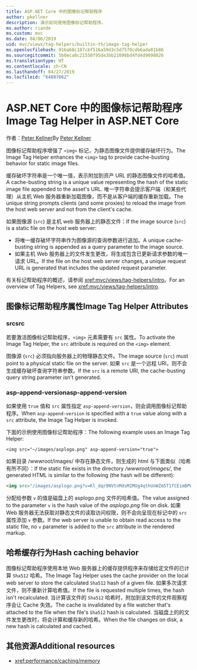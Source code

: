 ```yaml
---
title: ASP.NET Core 中的图像标记帮助程序
author: pkellner
description: 演示如何使用图像标记帮助程序。
ms.author: riande
ms.custom: mvc
ms.date: 04/06/2019
uid: mvc/views/tag-helpers/builtin-th/image-tag-helper
ms.openlocfilehash: 916a68c187cbf516a59d3c5d7578cdb6ada01b86
ms.sourcegitcommit: 5b0eca8c21550f95de3bb21096bd4fd4d9098026
ms.translationtype: HT
ms.contentlocale: zh-CN
ms.lasthandoff: 04/27/2019
ms.locfileid: "64887662"
---
```

# <a name="image-tag-helper-in-aspnet-core"></a><span data-ttu-id="8e751-103">ASP.NET Core 中的图像标记帮助程序</span><span class="sxs-lookup"><span data-stu-id="8e751-103">Image Tag Helper in ASP.NET Core</span></span>

<span data-ttu-id="8e751-104">作者：[Peter Kellner](http://peterkellner.net)</span><span class="sxs-lookup"><span data-stu-id="8e751-104">By [Peter Kellner](http://peterkellner.net)</span></span>

<span data-ttu-id="8e751-105">图像标记帮助程序增强了 `<img>` 标记，为静态图像文件提供缓存破坏行为。</span><span class="sxs-lookup"><span data-stu-id="8e751-105">The Image Tag Helper enhances the `<img>` tag to provide cache-busting behavior for static image files.</span></span>

<span data-ttu-id="8e751-106">缓存破坏字符串是一个唯一值，表示附加到资产 URL 的静态图像文件的哈希值。</span><span class="sxs-lookup"><span data-stu-id="8e751-106">A cache-busting string is a unique value representing the hash of the static image file appended to the asset's URL.</span></span> <span data-ttu-id="8e751-107">唯一字符串会提示客户端（和某些代理）从主机 Web 服务器重新加载图像，而不是从客户端的缓存重新加载。</span><span class="sxs-lookup"><span data-stu-id="8e751-107">The unique string prompts clients (and some proxies) to reload the image from the host web server and not from the client's cache.</span></span>

<span data-ttu-id="8e751-108">如果图像源 (`src`) 是主机 web 服务器上的静态文件：</span><span class="sxs-lookup"><span data-stu-id="8e751-108">If the image source (`src`) is a static file on the host web server:</span></span>

* <span data-ttu-id="8e751-109">将唯一缓存破坏字符串作为图像源的查询参数进行追加。</span><span class="sxs-lookup"><span data-stu-id="8e751-109">A unique cache-busting string is appended as a query parameter to the image source.</span></span>
* <span data-ttu-id="8e751-110">如果主机 Web 服务器上的文件发生更改，将生成包含已更新请求参数的唯一请求 URL。</span><span class="sxs-lookup"><span data-stu-id="8e751-110">If the file on the host web server changes, a unique request URL is generated that includes the updated request parameter.</span></span>

<span data-ttu-id="8e751-111">有关标记帮助程序的概述，请参阅 <xref:mvc/views/tag-helpers/intro>。</span><span class="sxs-lookup"><span data-stu-id="8e751-111">For an overview of Tag Helpers, see <xref:mvc/views/tag-helpers/intro>.</span></span>

## <a name="image-tag-helper-attributes"></a><span data-ttu-id="8e751-112">图像标记帮助程序属性</span><span class="sxs-lookup"><span data-stu-id="8e751-112">Image Tag Helper Attributes</span></span>

### <a name="src"></a><span data-ttu-id="8e751-113">src</span><span class="sxs-lookup"><span data-stu-id="8e751-113">src</span></span>

<span data-ttu-id="8e751-114">若要激活图像标记帮助程序，`<img>` 元素需要有 `src` 属性。</span><span class="sxs-lookup"><span data-stu-id="8e751-114">To activate the Image Tag Helper, the `src` attribute is required on the `<img>` element.</span></span>

<span data-ttu-id="8e751-115">图像源 (`src`) 必须指向服务器上的物理静态文件。</span><span class="sxs-lookup"><span data-stu-id="8e751-115">The image source (`src`) must point to a physical static file on the server.</span></span> <span data-ttu-id="8e751-116">如果 `src` 是一个远程 URI，则不会生成缓存破坏查询字符串参数。</span><span class="sxs-lookup"><span data-stu-id="8e751-116">If the `src` is a remote URI, the cache-busting query string parameter isn't generated.</span></span>

### <a name="asp-append-version"></a><span data-ttu-id="8e751-117">asp-append-version</span><span class="sxs-lookup"><span data-stu-id="8e751-117">asp-append-version</span></span>

<span data-ttu-id="8e751-118">如果使用 `true` 值和 `src` 属性指定 `asp-append-version`，则会调用图像标记帮助程序。</span><span class="sxs-lookup"><span data-stu-id="8e751-118">When `asp-append-version` is specified with a `true` value along with a `src` attribute, the Image Tag Helper is invoked.</span></span>

<span data-ttu-id="8e751-119">下面的示例使用图像标记帮助程序：</span><span class="sxs-lookup"><span data-stu-id="8e751-119">The following example uses an Image Tag Helper:</span></span>

```cshtml
<img src="~/images/asplogo.png" asp-append-version="true">
```

<span data-ttu-id="8e751-120">如果目录 /wwwroot/images/ 中存在静态文件，则生成的 html 与下面类似（哈希有所不同）：</span><span class="sxs-lookup"><span data-stu-id="8e751-120">If the static file exists in the directory */wwwroot/images/*, the generated HTML is similar to the following (the hash will be different):</span></span>

```html
<img src="/images/asplogo.png?v=Kl_dqr9NVtnMdsM2MUg4qthUnWZm5T1fCEimBPWDNgM">
```

<span data-ttu-id="8e751-121">分配给参数 `v` 的值是磁盘上的 asplogo.png 文件的哈希值。</span><span class="sxs-lookup"><span data-stu-id="8e751-121">The value assigned to the parameter `v` is the hash value of the *asplogo.png* file on disk.</span></span> <span data-ttu-id="8e751-122">如果 Web 服务器无法获取对静态文件的读取访问权限，则不会向呈现在标记中的 `src` 属性添加 `v` 参数。</span><span class="sxs-lookup"><span data-stu-id="8e751-122">If the web server is unable to obtain read access to the static file, no `v` parameter is added to the `src` attribute in the rendered markup.</span></span>

## <a name="hash-caching-behavior"></a><span data-ttu-id="8e751-123">哈希缓存行为</span><span class="sxs-lookup"><span data-stu-id="8e751-123">Hash caching behavior</span></span>

<span data-ttu-id="8e751-124">图像标记帮助程序使用本地 Web 服务器上的缓存提供程序来存储给定文件的已计算 `Sha512` 哈希。</span><span class="sxs-lookup"><span data-stu-id="8e751-124">The Image Tag Helper uses the cache provider on the local web server to store the calculated `Sha512` hash of a given file.</span></span> <span data-ttu-id="8e751-125">如果多次请求文件，则不重新计算哈希值。</span><span class="sxs-lookup"><span data-stu-id="8e751-125">If the file is requested multiple times, the hash isn't recalculated.</span></span> <span data-ttu-id="8e751-126">当计算该文件的 `Sha512` 哈希时，附加到该文件的文件观察程序会让 Cache 失效。</span><span class="sxs-lookup"><span data-stu-id="8e751-126">The cache is invalidated by a file watcher that's attached to the file when the file's `Sha512` hash is calculated.</span></span> <span data-ttu-id="8e751-127">当磁盘上的的文件发生更改时，将会计算和缓存新的哈希。</span><span class="sxs-lookup"><span data-stu-id="8e751-127">When the file changes on disk, a new hash is calculated and cached.</span></span>

## <a name="additional-resources"></a><span data-ttu-id="8e751-128">其他资源</span><span class="sxs-lookup"><span data-stu-id="8e751-128">Additional resources</span></span>

* <xref:performance/caching/memory>
